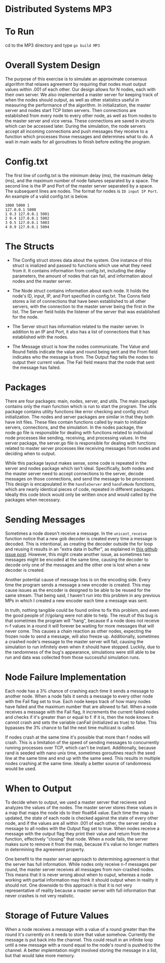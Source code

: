 # Distributed Systems MP3

# To Run

cd to the MP3 directory and type
`go build MP3`

# Overall System Design

The purpose of this exercise is to simulate an approximate consensus algorithm that relaxes agreement by requiring that nodes must output values within .001 of each other. Our design allows for N nodes, each with their own server. We also implemented a master server for keeping track of when the nodes should output, as well as other statistics useful in measuring the performance of the algorithm. In initialization, the master server and nodes start TCP listen servers. Then connections are established from every node to every other node, as well as from nodes to the master server and vice versa. These connections are saved in structs which can be accessed later. During the simulation, the node servers accept all incoming connections and push messages they receive to a function which processes those messages and determines what to do. A wait in main waits for all goroutines to finish before exiting the program.

# Config.txt

The first line of config.txt is the minimum delay (ms), the maximum delay (ms), and the maximum number of node failures separated by a space. The second line is the IP and Port of the master server separated by a space. The subsequent lines are nodes. The format for nodes is `ID input IP Port`. An example of a valid config.txt is below.
```
1000 5000 1
127.0.0.1 5000
1 0.3 127.0.0.1 5001
2 0.4 127.0.0.1 5002
3 0.5 127.0.0.1 5003
4 0.9 127.0.0.1 5004
```

# The Structs

* The Config struct stores data about the system. One instance of this struct is inialized and passed to functions which use what they need from it. It contains information from config.txt, including the delay parameters, the amount of nodes that can fail, and information about nodes and the master server.

* The Node struct contains information about each node. It holds the node's ID, input, IP, and Port specified in config.txt. The Conns field stores a list of connections that have been established to all other servers, with the connection to the master server being the first in the list. The Server field holds the listener of the server that was established for the node.

* The Server struct has information related to the master server. In addition to an IP and Port, it also has a list of connections that it has established with the nodes.

* The Message struct is how the nodes communicate. The Value and Round fields indicate the value and round being sent and the From field indicates who the message is from. The Output flag tells the nodes to output their current value. The Fail field means that the node that sent the message has failed.

# Packages

There are four packages: main, nodes, server, and utils. The main package contains only the main function which is run to start the program. The utils package contains utility functions like error checking and config struct initialization. The nodes and server packages are similar in that they both have init files. These files contain functions called by main to initialize servers, connections, and the simulation. In the nodes package, the node.go file is responsible for dealing with functions related to individual node processes like sending, receiving, and processing values. In the server package, the server.go file is responsible for dealing with functions related to master server processes like receiving messages from nodes and deciding when to output.

While this package layout makes sense, some code is repeated in the server and nodes package which isn't ideal. Specifically, both nodes and the master server need to accept connections to the server, decode messages on those connections, and send the message to be processed. This design is encapsulated in the `handleServer` and `handleNode` functions, which are nearly identical pieces of code, repeated in different packages. Ideally this code block would only be written once and would called by the packages when necessary.

# Sending Messages

Sometimes a node doesn't receive a message. In the `unicast_receive` function notice that a new gob decoder is created every time a message is decoded. This is intentional, as creating the decoder outside the for loop and reusing it results in an "extra data in buffer", as explained in [this github issue post](https://github.com/golang/go/issues/29766). However, this might create another issue, as sometimes two messages might be encoded at the same time, causing the decoder to decode only one of the messages and the other one is lost when a new decoder is created.

Another potential cause of message loss is on the encoding side. Every time the program sends a message a new encoder is created. This may cause issues as the encoder is designed to be able to be reused for the same stream. That being said, I haven't run into this problem in any previous MPs in which I created a new encoder each time a message was sent.

In truth, nothing tangible could be found online to fix this problem, and even the good people of /r/golang were not able to help. The result of this bug is that sometimes the program will "hang", because if a node does not receive n-f values in a round it will forever be waiting for more messages that will never come. This causes a chain reaction as other nodes, expecting the frozen node to send a message, will also freeze up. Additionally, sometimes a crashed node's message to the master server will fail, causing the simulation to run infinitely even when it should have stopped. Luckily, due to the randomness of the bug's appearance, simulations were still able to be run and data was collected from those successful simulation runs.

# Node Failure Implementation

Each node has a 3% chance of crashing each time it sends a message to another node. When a node fails it sends a message to every other node with the Fail flag set to true. Each node keeps track of how many nodes have failed and the maximum number that are allowed to fail. When a node receives a message with the Fail flag, it increments the current failed nodes and checks if it's greater than or equal to f. If it is, then the node knows it cannot crash and sets the variable canFail (initialized as true) to false. This bypasses the 3% chance to fail the next time multicast is called.

If nodes crash at the same time it's possible that more than f nodes will crash. This is a limitation of the speed of sending messages to concurrently running processes over TCP, which can't be instant. Additionally, because rand is seeded with nano unix time, sometimes goroutines reach the seed line at the same time and end up with the same seed. This results in multiple nodes crashing at the same time. Ideally a better source of randomness would be used.

# When to Output

To decide when to output, we used a master server that recieves and analyzes the values of the nodes. The master server stores these values in a map that maps the node ids to their float64 value. Each time the map is updated, the state of each node is checked against the state of every other node, and if the values are all within .001 of each other, the server sends a message to all nodes with the Output flag set to true. When nodes receive a message with the output flag they print their value and return from the function, effectively "closing" that node. When a node fails, the server makes sure to remove it from the map, because it's value no longer matters in determining the agreement property.

One benefit to the master server approach to determining agreement is that the server has full information. While nodes only receive n-f messages per round, the master server receives all messages from non-crashed nodes. This means that it is never wrong about when to ouput, whereas a node working with partial information may think it should output when in reality it should not. One downside to this approach is that it is not very representative of reality because a master server with full information that never crashes is not very realistic.

# Storage of Future Values

When a node receives a message with a value of a round greater than the round it's currently on it needs to store that value somehow. Currently the message is put back into the channel. This could result in an infinite loop until a new message with a round equal to the node's round is pushed to the channel. A better implemtation might involved storing the message in a list, but that would take more memory.
